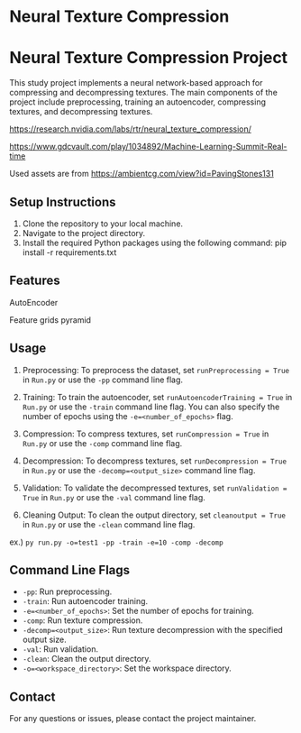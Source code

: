 # Neural Texture Compression

Neural Texture Compression Project
==========================

This study project implements a neural network-based approach for compressing and decompressing textures. The main components of the project include preprocessing, training an autoencoder, compressing textures, and decompressing textures.

https://research.nvidia.com/labs/rtr/neural_texture_compression/

https://www.gdcvault.com/play/1034892/Machine-Learning-Summit-Real-time

Used assets are from https://ambientcg.com/view?id=PavingStones131

Setup Instructions
------------------
1. Clone the repository to your local machine.
2. Navigate to the project directory.
3. Install the required Python packages using the following command:
pip install -r requirements.txt


Features
------------------
AutoEncoder

Feature grids pyramid



Usage
-----
1. Preprocessing:
To preprocess the dataset, set `runPreprocessing = True` in `Run.py` or use the `-pp` command line flag.

2. Training:
To train the autoencoder, set `runAutoencoderTraining = True` in `Run.py` or use the `-train` command line flag. You can also specify the number of epochs using the `-e=<number_of_epochs>` flag.

3. Compression:
To compress textures, set `runCompression = True` in `Run.py` or use the `-comp` command line flag.

4. Decompression:
To decompress textures, set `runDecompression = True` in `Run.py` or use the `-decomp=<output_size>` command line flag.

5. Validation:
To validate the decompressed textures, set `runValidation = True` in `Run.py` or use the `-val` command line flag.

6. Cleaning Output:
To clean the output directory, set `cleanoutput = True` in `Run.py` or use the `-clean` command line flag.

ex.) `py run.py -o=test1 -pp -train -e=10 -comp -decomp`

Command Line Flags
------------------
- `-pp`: Run preprocessing.
- `-train`: Run autoencoder training.
- `-e=<number_of_epochs>`: Set the number of epochs for training.
- `-comp`: Run texture compression.
- `-decomp=<output_size>`: Run texture decompression with the specified output size.
- `-val`: Run validation.
- `-clean`: Clean the output directory.
- `-o=<workspace_directory>`: Set the workspace directory.


Contact
-------
For any questions or issues, please contact the project maintainer.

